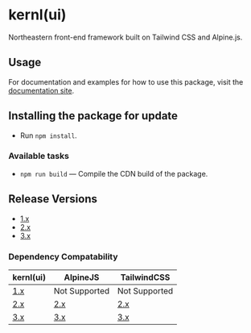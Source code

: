 # kernl(ui)

Northeastern front-end framework built on Tailwind CSS and Alpine.js.

## Usage

For documentation and examples for how to use this package, visit the [documentation site](https://northeastern.netlify.com).

## Installing the package for update

- Run `npm install`.

### Available tasks

- `npm run build` — Compile the CDN build of the package.

## Release Versions
- [1.x](https://github.com/ITS-Digital-Technology/kernl-ui/releases/tag/v1.4.1)
- [2.x](https://github.com/ITS-Digital-Technology/kernl-ui/releases/tag/v2.0.1)
- [3.x](https://github.com/ITS-Digital-Technology/kernl-ui/releases/tag/v3.0.0)

### Dependency Compatability

|kernl(ui)|AlpineJS|TailwindCSS|
|----|----|----|
|[1.x](https://github.com/ITS-Digital-Technology/kernl-ui/releases/tag/v1.4.1)|Not Supported|Not Supported
|[2.x](https://github.com/ITS-Digital-Technology/kernl-ui/releases/tag/v2.0.1)|[2.x](https://github.com/alpinejs/alpine/releases/tag/v2.0.0)|[2.x](https://v2.tailwindcss.com/)|
|[3.x](https://github.com/ITS-Digital-Technology/kernl-ui/releases/tag/v3.0.0)|[3.x](https://github.com/alpinejs/alpine/releases/tag/v3.10.0)|[3.x](https://tailwindcss.com/)